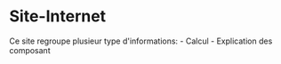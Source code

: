# Site-Internet
Ce site regroupe plusieur type d'informations:
	- Calcul
	- Explication des composant
